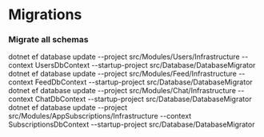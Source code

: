 # Migrations

### Migrate all schemas
dotnet ef database update --project src/Modules/Users/Infrastructure --context UsersDbContext --startup-project src/Database/DatabaseMigrator
dotnet ef database update --project src/Modules/Feed/Infrastructure --context FeedDbContext --startup-project src/Database/DatabaseMigrator
dotnet ef database update --project src/Modules/Chat/Infrastructure --context ChatDbContext --startup-project src/Database/DatabaseMigrator
dotnet ef database update --project src/Modules/AppSubscriptions/Infrastructure --context SubscriptionsDbContext --startup-project src/Database/DatabaseMigrator